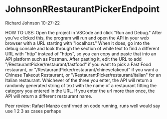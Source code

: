 # JohnsonRRestaurantPickerEndpoint

Richard Johnson
10-27-22

HOW TO USE: Open the project in VSCode and click "Run and Debug." After you've clicked this, the program will run and open the API in your web browser with a URL starting with "localhost." When it does, go into the debug console and look through the section of white text to find a different URL with "http" instead of "https", so you can copy and paste that into an API platform such as Postman. After pasting it, edit the URL to add "/RestaurantPicker/restaurant/fastfood" if you want to pick a Fast Food restaurant, or "/RestaurantPicker/restaurant/chinesetakeout" if you want a Chinese Takeout Restaurant, or "/RestaurantPicker/restaurant/italian" for an Italian restaurant. Whichever of the three you enter, the API will return a randomly generated string of text with the name of a restaurant fitting the category you entered in the URL. If you enter the url more than once, the API will return a different restaurant name.

Peer review: Rafael Manzo  confirmed on code running, runs well would say use 1 2 3 as cases perhaps